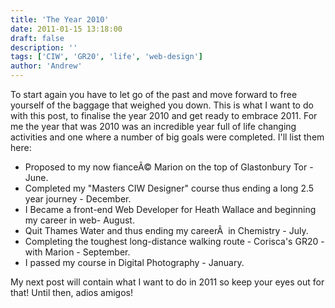 ```yaml
---
title: 'The Year 2010'
date: 2011-01-15 13:18:00
draft: false
description: ''
tags: ['CIW', 'GR20', 'life', 'web-design']
author: 'Andrew'
---
```


To start again you have to let go of the past and move forward to free yourself of the baggage that weighed you down. This is what I want to do with this post, to finalise the year 2010 and get ready to embrace 2011. For me the year that was 2010 was an incredible year full of life changing activities and one where a number of big goals were completed. I'll list them here:

-   Proposed to my now fianceÃ© Marion on the top of Glastonbury Tor - June.
-   Completed my "Masters CIW Designer" course thus ending a long 2.5 year journey - December.
-   I Became a front-end Web Developer for Heath Wallace and beginning my career in web- August.
-   Quit Thames Water and thus ending my careerÂ  in Chemistry - July.
-   Completing the toughest long-distance walking route - Corisca's GR20 - with Marion - September.
-   I passed my course in Digital Photography - January.

My next post will contain what I want to do in 2011 so keep your eyes out for that! Until then, adios amigos!
